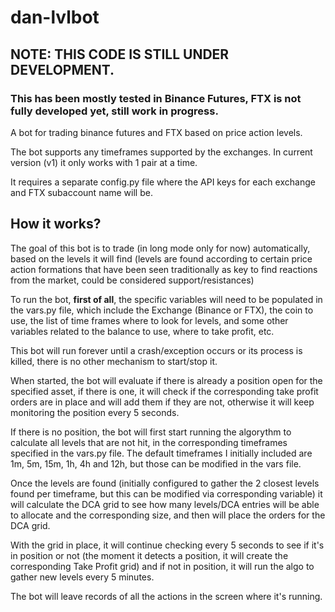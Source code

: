# dan-lvlbot
## NOTE: THIS CODE IS STILL UNDER DEVELOPMENT.
### This has been mostly tested in Binance Futures, FTX is not fully developed yet, still work in progress.

A bot for trading binance futures and FTX based on price action levels.

The bot supports any timeframes supported by the exchanges.
In current version (v1) it only works with 1 pair at a time.

It requires a separate config.py file where the API keys for each exchange and FTX subaccount name will be.

## How it works?
The goal of this bot is to trade (in long mode only for now) automatically, based on the levels it will find (levels are found according to certain price action formations that have been seen traditionally as key to find reactions from the market, could be considered support/resistances)

To run the bot, **first of all**, the specific variables will need to be populated in the vars.py file, which include the Exchange (Binance or FTX), the coin to use, the list of time frames where to look for levels, and some other variables related to the balance to use, where to take profit, etc.

This bot will run forever until a crash/exception occurs or its process is killed, there is no other mechanism to start/stop it.

When started, the bot will evaluate if there is already a position open for the specified asset, if there is one, it will check if the corresponding take profit orders are in place and will add them if they are not, otherwise it will keep monitoring the position every 5 seconds.

If there is no position, the bot will first start running the algorythm to calculate all levels that are not hit, in the corresponding timeframes specified in the vars.py file. The default timeframes I initially included are 1m, 5m, 15m, 1h, 4h and 12h, but those can be modified in the vars file.

Once the levels are found (initially configured to gather the 2 closest levels found per timeframe, but this can be modified via corresponding variable) it will calculate the DCA grid to see how many levels/DCA entries will be able to allocate and the corresponding size, and then will place the orders for the DCA grid.

With the grid in place, it will continue checking every 5 seconds to see if it's in position or not (the moment it detects a position, it will create the corresponding Take Profit grid) and if not in position, it will run the algo to gather new levels every 5 minutes.

The bot will leave records of all the actions in the screen where it's running.
